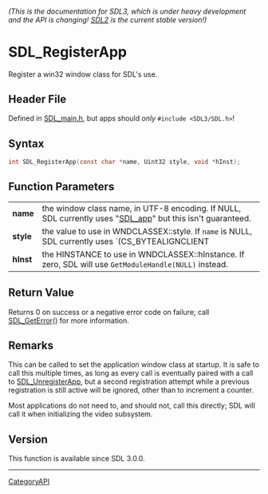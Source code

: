 ###### (This is the documentation for SDL3, which is under heavy development and the API is changing! [SDL2](https://wiki.libsdl.org/SDL2/) is the current stable version!)
# SDL_RegisterApp

Register a win32 window class for SDL's use.

## Header File

Defined in [SDL_main.h](https://github.com/libsdl-org/SDL/blob/main/include/SDL3/SDL_main.h), but apps should _only_ `#include <SDL3/SDL.h>`!

## Syntax

```c
int SDL_RegisterApp(const char *name, Uint32 style, void *hInst);

```

## Function Parameters

|               |                                                                                                                                                      |
| ------------- | ---------------------------------------------------------------------------------------------------------------------------------------------------- |
| **name**      | the window class name, in UTF-8 encoding. If NULL, SDL currently uses "[SDL_app](SDL_app)" but this isn't guaranteed.                                |
| **style**     | the value to use in WNDCLASSEX::style. If `name` is NULL, SDL currently uses `(CS_BYTEALIGNCLIENT | CS_OWNDC)` regardless of what is specified here. |
| **hInst**     | the HINSTANCE to use in WNDCLASSEX::hInstance. If zero, SDL will use `GetModuleHandle(NULL)` instead.                                                |

## Return Value

Returns 0 on success or a negative error code on failure; call
[SDL_GetError](SDL_GetError)() for more information.

## Remarks

This can be called to set the application window class at startup. It is
safe to call this multiple times, as long as every call is eventually
paired with a call to [SDL_UnregisterApp](SDL_UnregisterApp), but a second
registration attempt while a previous registration is still active will be
ignored, other than to increment a counter.

Most applications do not need to, and should not, call this directly; SDL
will call it when initializing the video subsystem.

## Version

This function is available since SDL 3.0.0.

----
[CategoryAPI](CategoryAPI)

